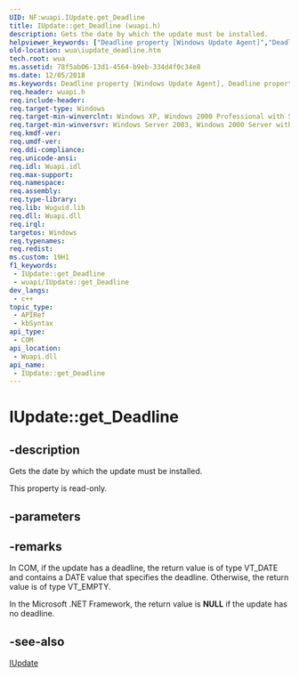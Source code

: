 ```yaml
---
UID: NF:wuapi.IUpdate.get_Deadline
title: IUpdate::get_Deadline (wuapi.h)
description: Gets the date by which the update must be installed.
helpviewer_keywords: ["Deadline property [Windows Update Agent]","Deadline property [Windows Update Agent]","IUpdate interface","IUpdate interface [Windows Update Agent]","Deadline property","IUpdate.Deadline","IUpdate.get_Deadline","IUpdate::Deadline","IUpdate::get_Deadline","get_Deadline","wua.iupdate_deadline","wuapi/IUpdate::Deadline","wuapi/IUpdate::get_Deadline"]
old-location: wua\iupdate_deadline.htm
tech.root: wua
ms.assetid: 78f5ab06-13d1-4564-b9eb-334d4f0c34e8
ms.date: 12/05/2018
ms.keywords: Deadline property [Windows Update Agent], Deadline property [Windows Update Agent],IUpdate interface, IUpdate interface [Windows Update Agent],Deadline property, IUpdate.Deadline, IUpdate.get_Deadline, IUpdate::Deadline, IUpdate::get_Deadline, get_Deadline, wua.iupdate_deadline, wuapi/IUpdate::Deadline, wuapi/IUpdate::get_Deadline
req.header: wuapi.h
req.include-header: 
req.target-type: Windows
req.target-min-winverclnt: Windows XP, Windows 2000 Professional with SP3 [desktop apps only]
req.target-min-winversvr: Windows Server 2003, Windows 2000 Server with SP3 [desktop apps only]
req.kmdf-ver: 
req.umdf-ver: 
req.ddi-compliance: 
req.unicode-ansi: 
req.idl: Wuapi.idl
req.max-support: 
req.namespace: 
req.assembly: 
req.type-library: 
req.lib: Wuguid.lib
req.dll: Wuapi.dll
req.irql: 
targetos: Windows
req.typenames: 
req.redist: 
ms.custom: 19H1
f1_keywords:
 - IUpdate::get_Deadline
 - wuapi/IUpdate::get_Deadline
dev_langs:
 - c++
topic_type:
 - APIRef
 - kbSyntax
api_type:
 - COM
api_location:
 - Wuapi.dll
api_name:
 - IUpdate::get_Deadline
---
```


# IUpdate::get_Deadline


## -description

Gets the date by which the update must be installed.

This property is read-only.

## -parameters

## -remarks

In COM, if the update has a deadline, the return value is of type VT_DATE and contains a DATE value that specifies the deadline. Otherwise, the return value is of type VT_EMPTY.

In the Microsoft .NET Framework, the return value is <b>NULL</b> if the update has no deadline.

## -see-also

<a href="/windows/desktop/api/wuapi/nn-wuapi-iupdate">IUpdate</a>

